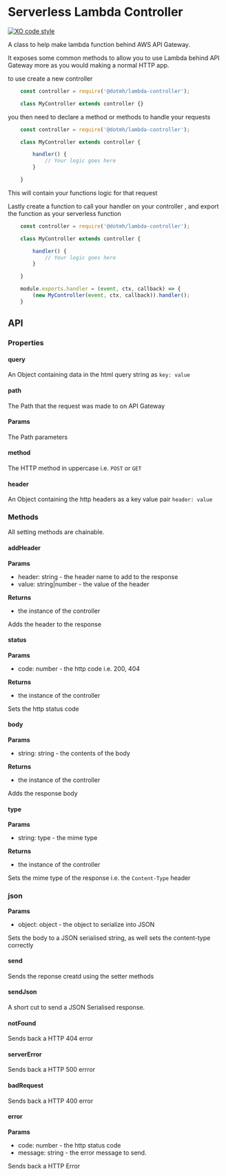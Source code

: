 Serverless Lambda Controller
============================
[![XO code style](https://img.shields.io/badge/code_style-XO-5ed9c7.svg)](https://github.com/xojs/xo)

A class to help make lambda function behind AWS API Gateway. 

It exposes some common methods to allow you to use Lambda behind API Gateway more as you would making a normal HTTP app. 

to use create a new controller 

```js
    const controller = require('@dotmh/lambda-controller');

    class MyController extends controller {}
```

you then need to declare a method or methods to handle your requests

```js
    const controller = require('@dotmh/lambda-controller');

    class MyController extends controller {

        handler() {
            // Your logic goes here
        }

    }
```

This will contain your functions logic for that request 

Lastly create a function to call your handler on your controller , and export the function as your serverless function 

```js
    const controller = require('@dotmh/lambda-controller');

    class MyController extends controller {

        handler() {
            // Your logic goes here
        }

    }

    module.exports.handler = (event, ctx, callback) => {
        (new MyController(event, ctx, callback)).handler();
    }    
```

API
---

### Properties

#### query
An Object containing data in the html query string as `key: value`

#### path
The Path that the request was made to on API Gateway

#### Params
The Path parameters 

#### method
The HTTP method in uppercase i.e. `POST` or `GET`

#### header
An Object containing the http headers as a key value pair `header: value`

### Methods

All setting methods are chainable.

#### addHeader

__Params__

- header: string - the header name to add to the response 
- value: string|number - the value of the header

__Returns__

- the instance of the controller

Adds the header to the response 

#### status

__Params__

- code: number - the http code i.e. 200, 404

__Returns__

- the instance of the controller

Sets the http status code

#### body 

__Params__

- string: string - the contents of the body

__Returns__

- the instance of the controller

Adds the response body

#### type

__Params__

- string: type - the mime type

__Returns__

- the instance of the controller

Sets the mime type of the response i.e. the `Content-Type` header

### json

__Params__

- object: object - the object to serialize into JSON

Sets the body to a JSON serialised string, as well sets the content-type correctly

#### send 

Sends the reponse creatd using the setter methods

#### sendJson

A short cut to send a JSON Serialised response. 

#### notFound

Sends back a HTTP 404 error 

#### serverError

Sends back a HTTP 500 errror

#### badRequest

Sends back a HTTP 400 error

#### error

__Params__

- code: number - the http status code 
- message: string - the error message to send. 

Sends back a HTTP Error